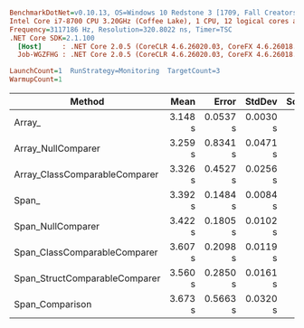 ``` ini

BenchmarkDotNet=v0.10.13, OS=Windows 10 Redstone 3 [1709, Fall Creators Update] (10.0.16299.248)
Intel Core i7-8700 CPU 3.20GHz (Coffee Lake), 1 CPU, 12 logical cores and 6 physical cores
Frequency=3117186 Hz, Resolution=320.8022 ns, Timer=TSC
.NET Core SDK=2.1.100
  [Host]     : .NET Core 2.0.5 (CoreCLR 4.6.26020.03, CoreFX 4.6.26018.01), 64bit RyuJIT
  Job-WGZFHG : .NET Core 2.0.5 (CoreCLR 4.6.26020.03, CoreFX 4.6.26018.01), 64bit RyuJIT

LaunchCount=1  RunStrategy=Monitoring  TargetCount=3  
WarmupCount=1  

```
|                        Method |    Mean |    Error |   StdDev | Scaled |
|------------------------------ |--------:|---------:|---------:|-------:|
|                        Array_ | 3.148 s | 0.0537 s | 0.0030 s |   1.00 |
|            Array_NullComparer | 3.259 s | 0.8341 s | 0.0471 s |   1.04 |
| Array_ClassComparableComparer | 3.326 s | 0.4527 s | 0.0256 s |   1.06 |
|                         Span_ | 3.392 s | 0.1484 s | 0.0084 s |   1.08 |
|             Span_NullComparer | 3.422 s | 0.1805 s | 0.0102 s |   1.09 |
|  Span_ClassComparableComparer | 3.607 s | 0.2098 s | 0.0119 s |   1.15 |
| Span_StructComparableComparer | 3.560 s | 0.2850 s | 0.0161 s |   1.13 |
|               Span_Comparison | 3.673 s | 0.5663 s | 0.0320 s |   1.17 |
